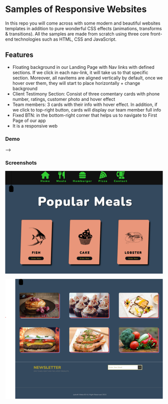 # Samples of Responsive Websites

In this repo you will come across with some modern and beautiful websites templates in addition to pure wonderful CSS effects (animations, transforms & transitions). All the samples are made from scratch using three core front-end technologies such as HTML, CSS and JavaScript.

## Features

- Floating background in our Landing Page with Nav links with defined sections. If we click in each nav-link, it will take us to that specific section. Moreover, all navitems are aligned vertically by default, once we hover over them, they will start to place horizontally + change background
- Client Testimony Section: Consist of three comentary cards with phone number, ratings, customer photo and hover effect
- Team members: 3 cards with their info with hover effect. In addition, if we click to top-right button, cards will display our team member full info
- Fixed BTN: in the bottom-right corner that helps us to navigate to First Page of our app
- It is a responsive web

### Demo

-->

### Screenshots

![Food Web](https://github.com/LokeshPereiro/HTML-CSS-JavaScript_Apps/blob/main/10-ModernWebs/Food%20Web/wireframe/toggleMenu.png?raw=true)

![Food Web](https://github.com/LokeshPereiro/HTML-CSS-JavaScript_Apps/blob/main/10-ModernWebs/Food%20Web/wireframe/hoverPhotos.png?raw=true)
